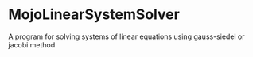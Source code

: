 # MojoLinearSystemSolver
A program for solving systems of linear equations using gauss-siedel or jacobi method
